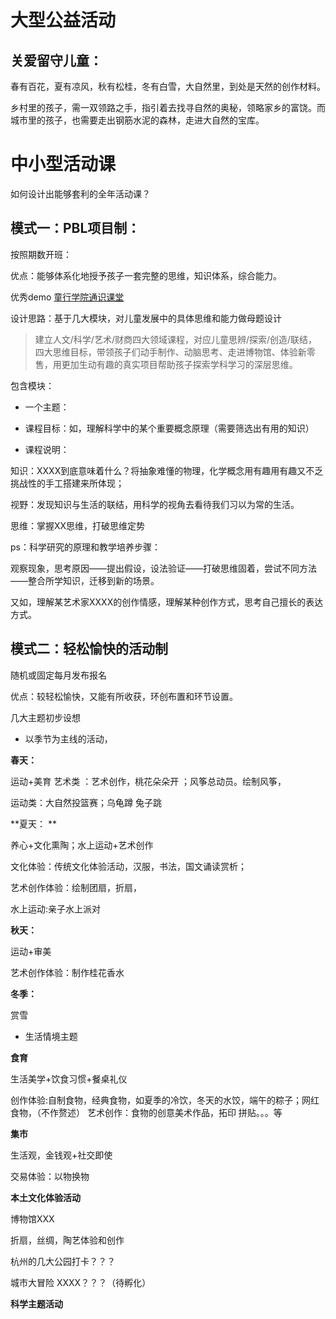 # 大型公益活动 

## 关爱留守儿童：

春有百花，夏有凉风，秋有松桂，冬有白雪，大自然里，到处是天然的创作材料。

乡村里的孩子，需一双领路之手，指引着去找寻自然的奥秘，领略家乡的富饶。而城市里的孩子，也需要走出钢筋水泥的森林，走进大自然的宝库。

# 中小型活动课

如何设计出能够套利的全年活动课？


## 模式一：PBL项目制：


按照期数开班：

优点：能够体系化地授予孩子一套完整的思维，知识体系，综合能力。




优秀demo [童行学院通识课堂](https://mp.weixin.qq.com/s/JYMz7oYSSM-Go96ALn9V1w)

设计思路：基于几大模块，对儿童发展中的具体思维和能力做母题设计



> 建立人文/科学/艺术/财商四大领域课程，对应儿童思辨/探索/创造/联结，四大思维目标，带领孩子们动手制作、动脑思考、走进博物馆、体验新零售，用更加生动有趣的真实项目帮助孩子探索学科学习的深层思维。

包含模块：

- 一个主题：
- 课程目标：如，理解科学中的某个重要概念原理（需要筛选出有用的知识）

- 课程说明：

知识：XXXX到底意味着什么？将抽象难懂的物理，化学概念用有趣用有趣又不乏挑战性的手工搭建来所体现；

视野：发现知识与生活的联结，用科学的视角去看待我们习以为常的生活。

思维：掌握XX思维，打破思维定势


ps：科学研究的原理和教学培养步骤：

观察现象，思考原因——提出假设，设法验证——打破思维固着，尝试不同方法——整合所学知识，迁移到新的场景。

又如，理解某艺术家XXXX的创作情感，理解某种创作方式，思考自己擅长的表达方式。

## 模式二：轻松愉快的活动制

随机或固定每月发布报名 

优点：较轻松愉快，又能有所收获，环创布置和环节设置。

几大主题初步设想

- 以季节为主线的活动，

**春天：**

运动+美育 
艺术类 ：艺术创作，桃花朵朵开 ；风筝总动员。绘制风筝，

运动类：大自然投篮赛；乌龟蹲 兔子跳





**夏天： **

养心+文化熏陶；水上运动+艺术创作


文化体验：传统文化体验活动，汉服，书法，国文诵读赏析；

艺术创作体验：绘制团扇，折扇，

水上运动:亲子水上派对

**秋天：**

运动+审美

艺术创作体验：制作桂花香水


**冬季：**

赏雪 


- 生活情境主题

**食育**

生活美学+饮食习惯+餐桌礼仪

创作体验:自制食物，经典食物，如夏季的冷饮，冬天的水饺，端午的粽子；网红食物，（不作赘述）
艺术创作：食物的创意美术作品，拓印 拼贴。。。等


**集市**

生活观，金钱观+社交即使

交易体验：以物换物 

**本土文化体验活动**

博物馆XXX

折扇，丝绸，陶艺体验和创作 

杭州的几大公园打卡？？？

城市大冒险 XXXX？？？（待孵化）


**科学主题活动**



